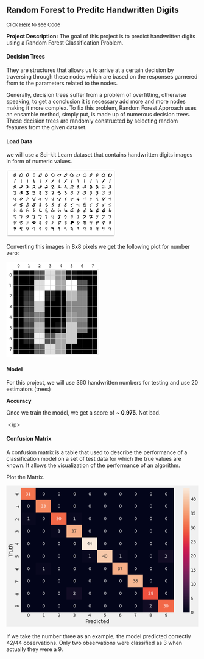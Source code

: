 ## Random Forest to Preditc Handwritten Digits

<p style="font-size:13px">Click <a href="https://github.com/andjimbon/Predicting-Handwritten_Digits-with-Random-Forest/blob/master/Predicting_Digits_with_Random_Forest.ipynb">Here</a> to see Code</p>

**Project Description:** The goal of this project is to predict handwritten digits using a Random Forest Classification Problem.

#### Decision Trees

They are structures that allows us to arrive at a certain decision by traversing through these nodes which are based on the responses garnered from to the parameters related to the nodes.

Generally, decision trees suffer from a problem of overfitting, otherwise speaking, to get a conclusion it is necessary add more and more nodes making it more complex. To fix this problem, Random Forest Approach uses an ensamble method, simply put, is made up of numerous decision trees. These decision trees are randomly constructed by selecting random features from the given dataset.

#### Load Data

we will use a Sci-kit Learn dataset that contains handwritten digits images in form of numeric values.  

<img src="images/digits1.png?raw=true"/>

Converting this images in 8x8 pixels we get the following plot for number zero:

<img src="images/digit.png?raw=true"/>

#### Model

For this project, we will use 360 handwritten numbers for testing and use 20 estimators (trees)

**Accuracy**

Once we train the model, we get a score of **~ 0.975**. Not bad.

<p>&nbsp;<\p>

#### Confusion Matrix

A confusion matrix is a table that used to describe the performance of a classification model on a set of test data for which the true values are known. It allows the visualization of the performance of an algorithm.
 
Plot the Matrix.

<img src="images/conf_matrix.png?raw=true"/>

 
If we take the number three as an example, the model predicted correctly 42/44 observations. Only two observations were classified as 3 when actually they were a 9.


